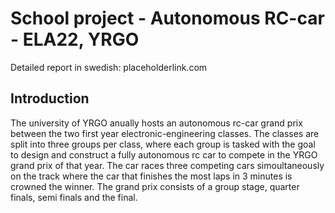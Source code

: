 # School project - Autonomous RC-car - ELA22, YRGO

Detailed report in swedish:
placeholderlink.com

## Introduction

The university of YRGO anually hosts an autonomous rc-car grand prix between the two first year electronic-engineering classes. The classes are split into three
groups per class, where each group is tasked with the goal to design and construct a fully autonomous rc car to compete in the YRGO grand prix of that year.
The car races three competing cars simoultaneously on the track where the car that finishes the most laps in 3 minutes is crowned the winner.
The grand prix consists of a group stage, quarter finals, semi finals and the final. 
